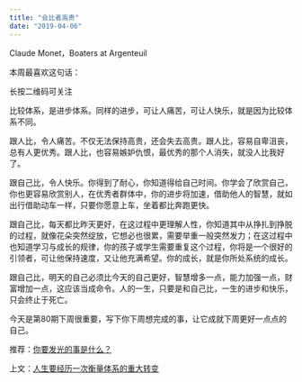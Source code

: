 ```yaml
---
title: "会比者高贵"
date: "2019-04-06"
---
```


Claude Monet，Boaters at Argenteuil

本周最喜欢这句话：

长按二维码可关注

比较体系，是进步体系。同样的进步，可让人痛苦，可让人快乐，就是因为比较体系不同。

跟人比，令人痛苦。不仅无法保持高贵，还会失去高贵。跟人比，容易自卑沮丧，总有人更优秀。跟人比，也容易嫉妒仇恨，最优秀的那个人消失，就没人比我好了。

跟自己比，令人快乐。你得到了耐心，你知道得给自己时间。你学会了欣赏自己，你也更容易欣赏别人，在优秀者群体中，你的进步将加速，借助他人的智慧，就如出行借助动车一样，只要你愿意上车，坐着都比奔跑更快。

跟自己比，每天都比昨天更好，在这过程中更理解人性，你知道其中从挣扎到挣脱的过程，就像花朵突然绽放，它想必也很累，需要举重一般突然发力；在这过程中也知道学习与成长的规律，你的孩子或学生需要重复这个过程，你将是一个很好的引领者，可让他保持速度，又让他充满希望。你的成长，就是你所处系统的成长。

跟自己比，明天的自己必须比今天的自己更好，智慧增多一点，能力加强一点，财富增加一点，这应该当成命令。人的一生，只要是和自己比，一生的进步和快乐，只会终止于死亡。

今天是第80期下周很重要，写下你下周想完成的事，让它成就下周更好一点点的自己。

推荐：[你要发光的事是什么？](http://mp.weixin.qq.com/s?__biz=MjM5NDU0Mjk2MQ==&mid=2651633033&idx=1&sn=72096b5156783a0e5da71bf09dc27773&chksm=bd7e31978a09b8818d3b879c493d1e7cfeeb90b57ab68039ecc2551c4dac6edaf228768fce4e&scene=21#wechat_redirect)

上文：[人生要经历一次衡量体系的重大转变](http://mp.weixin.qq.com/s?__biz=MjM5NDU0Mjk2MQ==&mid=2651633093&idx=1&sn=9c03c1bc33a807d072118fe1c59e157c&chksm=bd7e31db8a09b8cdb17e572cf6fa19c399de516955acc89815e4505ca46acf2221617a53a9da&scene=21#wechat_redirect)
